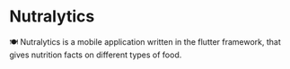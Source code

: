 # Nutralytics
🍽 Nutralytics is a mobile application written in the flutter framework, that gives nutrition facts on different types of food.
